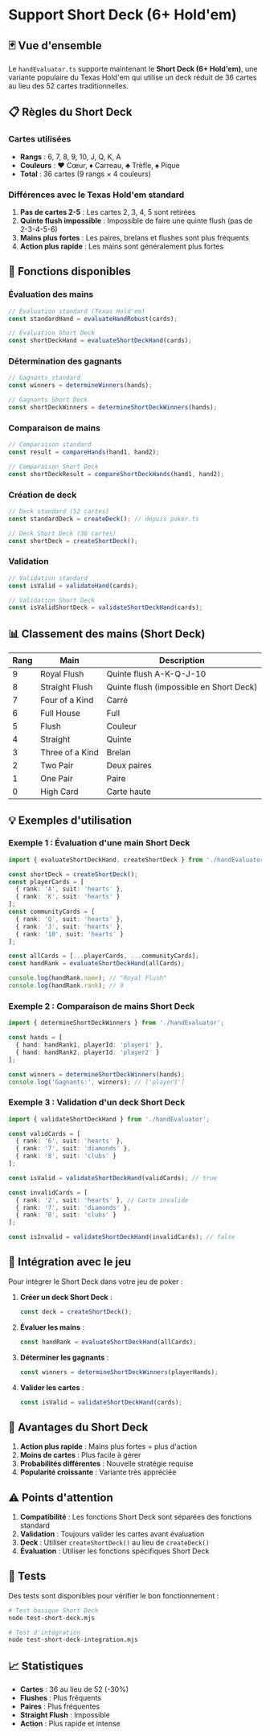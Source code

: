 # Support Short Deck (6+ Hold'em)

## 🃏 Vue d'ensemble

Le `handEvaluator.ts` supporte maintenant le **Short Deck (6+ Hold'em)**, une variante populaire du Texas Hold'em qui utilise un deck réduit de 36 cartes au lieu des 52 cartes traditionnelles.

## 📋 Règles du Short Deck

### Cartes utilisées
- **Rangs** : 6, 7, 8, 9, 10, J, Q, K, A
- **Couleurs** : ♥️ Cœur, ♦️ Carreau, ♣️ Trèfle, ♠️ Pique
- **Total** : 36 cartes (9 rangs × 4 couleurs)

### Différences avec le Texas Hold'em standard
1. **Pas de cartes 2-5** : Les cartes 2, 3, 4, 5 sont retirées
2. **Quinte flush impossible** : Impossible de faire une quinte flush (pas de 2-3-4-5-6)
3. **Mains plus fortes** : Les paires, brelans et flushes sont plus fréquents
4. **Action plus rapide** : Les mains sont généralement plus fortes

## 🚀 Fonctions disponibles

### Évaluation des mains

```typescript
// Évaluation standard (Texas Hold'em)
const standardHand = evaluateHandRobust(cards);

// Évaluation Short Deck
const shortDeckHand = evaluateShortDeckHand(cards);
```

### Détermination des gagnants

```typescript
// Gagnants standard
const winners = determineWinners(hands);

// Gagnants Short Deck
const shortDeckWinners = determineShortDeckWinners(hands);
```

### Comparaison de mains

```typescript
// Comparaison standard
const result = compareHands(hand1, hand2);

// Comparaison Short Deck
const shortDeckResult = compareShortDeckHands(hand1, hand2);
```

### Création de deck

```typescript
// Deck standard (52 cartes)
const standardDeck = createDeck(); // depuis poker.ts

// Deck Short Deck (36 cartes)
const shortDeck = createShortDeck();
```

### Validation

```typescript
// Validation standard
const isValid = validateHand(cards);

// Validation Short Deck
const isValidShortDeck = validateShortDeckHand(cards);
```

## 📊 Classement des mains (Short Deck)

| Rang | Main | Description |
|------|------|-------------|
| 9 | Royal Flush | Quinte flush A-K-Q-J-10 |
| 8 | Straight Flush | Quinte flush (impossible en Short Deck) |
| 7 | Four of a Kind | Carré |
| 6 | Full House | Full |
| 5 | Flush | Couleur |
| 4 | Straight | Quinte |
| 3 | Three of a Kind | Brelan |
| 2 | Two Pair | Deux paires |
| 1 | One Pair | Paire |
| 0 | High Card | Carte haute |

## 💡 Exemples d'utilisation

### Exemple 1 : Évaluation d'une main Short Deck

```typescript
import { evaluateShortDeckHand, createShortDeck } from './handEvaluator';

const shortDeck = createShortDeck();
const playerCards = [
  { rank: 'A', suit: 'hearts' },
  { rank: 'K', suit: 'hearts' }
];
const communityCards = [
  { rank: 'Q', suit: 'hearts' },
  { rank: 'J', suit: 'hearts' },
  { rank: '10', suit: 'hearts' }
];

const allCards = [...playerCards, ...communityCards];
const handRank = evaluateShortDeckHand(allCards);

console.log(handRank.name); // "Royal Flush"
console.log(handRank.rank); // 9
```

### Exemple 2 : Comparaison de mains Short Deck

```typescript
import { determineShortDeckWinners } from './handEvaluator';

const hands = [
  { hand: handRank1, playerId: 'player1' },
  { hand: handRank2, playerId: 'player2' }
];

const winners = determineShortDeckWinners(hands);
console.log('Gagnants:', winners); // ['player1']
```

### Exemple 3 : Validation d'un deck Short Deck

```typescript
import { validateShortDeckHand } from './handEvaluator';

const validCards = [
  { rank: '6', suit: 'hearts' },
  { rank: '7', suit: 'diamonds' },
  { rank: '8', suit: 'clubs' }
];

const isValid = validateShortDeckHand(validCards); // true

const invalidCards = [
  { rank: '2', suit: 'hearts' }, // Carte invalide
  { rank: '7', suit: 'diamonds' },
  { rank: '8', suit: 'clubs' }
];

const isInvalid = validateShortDeckHand(invalidCards); // false
```

## 🔧 Intégration avec le jeu

Pour intégrer le Short Deck dans votre jeu de poker :

1. **Créer un deck Short Deck** :
   ```typescript
   const deck = createShortDeck();
   ```

2. **Évaluer les mains** :
   ```typescript
   const handRank = evaluateShortDeckHand(allCards);
   ```

3. **Déterminer les gagnants** :
   ```typescript
   const winners = determineShortDeckWinners(playerHands);
   ```

4. **Valider les cartes** :
   ```typescript
   const isValid = validateShortDeckHand(cards);
   ```

## 🎯 Avantages du Short Deck

1. **Action plus rapide** : Mains plus fortes = plus d'action
2. **Moins de cartes** : Plus facile à gérer
3. **Probabilités différentes** : Nouvelle stratégie requise
4. **Popularité croissante** : Variante très appréciée

## ⚠️ Points d'attention

1. **Compatibilité** : Les fonctions Short Deck sont séparées des fonctions standard
2. **Validation** : Toujours valider les cartes avant évaluation
3. **Deck** : Utiliser `createShortDeck()` au lieu de `createDeck()`
4. **Évaluation** : Utiliser les fonctions spécifiques Short Deck

## 🧪 Tests

Des tests sont disponibles pour vérifier le bon fonctionnement :

```bash
# Test basique Short Deck
node test-short-deck.mjs

# Test d'intégration
node test-short-deck-integration.mjs
```

## 📈 Statistiques

- **Cartes** : 36 au lieu de 52 (-30%)
- **Flushes** : Plus fréquents
- **Paires** : Plus fréquentes
- **Straight Flush** : Impossible
- **Action** : Plus rapide et intense
